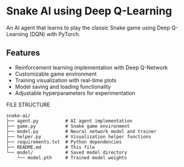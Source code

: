 # Snake AI using Deep Q-Learning

An AI agent that learns to play the classic Snake game using Deep Q-Learning (DQN) with PyTorch.

## Features

- Reinforcement learning implementation with Deep Q-Network
- Customizable game environment
- Training visualization with real-time plots
- Model saving and loading functionality
- Adjustable hyperparameters for experimentation

FILE STRUCTURE
```
snake-ai/
├── agent.py          # AI agent implementation
├── game.py           # Snake game environment
├── model.py          # Neural network model and trainer
├── helper.py         # Visualization helper functions
├── requirements.txt  # Python dependencies
├── README.md         # This file
└── model/            # Saved model directory
    └── model.pth     # Trained model weights
```

